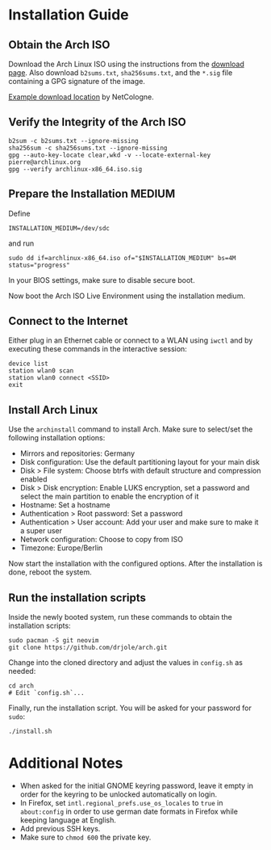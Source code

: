 # Installation Guide

## Obtain the Arch ISO

Download the Arch Linux ISO using the instructions from the [download page](https://archlinux.org/download/).
Also download `b2sums.txt`, `sha256sums.txt`, and the `*.sig` file containing a GPG signature of the image.

[Example download location](https://mirror.netcologne.de/archlinux/iso/latest/) by NetCologne.

## Verify the Integrity of the Arch ISO

```shell
b2sum -c b2sums.txt --ignore-missing
sha256sum -c sha256sums.txt --ignore-missing
gpg --auto-key-locate clear,wkd -v --locate-external-key pierre@archlinux.org
gpg --verify archlinux-x86_64.iso.sig
```

## Prepare the Installation MEDIUM

Define

```shell
INSTALLATION_MEDIUM=/dev/sdc
```

and run

```shell
sudo dd if=archlinux-x86_64.iso of="$INSTALLATION_MEDIUM" bs=4M status="progress"
```

In your BIOS settings, make sure to disable secure boot.

Now boot the Arch ISO Live Environment using the installation medium.

## Connect to the Internet

Either plug in an Ethernet cable or connect to a WLAN using `iwctl` and by executing these commands in the interactive session:

```shell
device list
station wlan0 scan
station wlan0 connect <SSID>
exit
```

## Install Arch Linux

Use the `archinstall` command to install Arch. Make sure to select/set the following installation options:

- Mirrors and repositories: Germany
- Disk configuration: Use the default partitioning layout for your main disk
- Disk > File system: Choose btrfs with default structure and compression enabled
- Disk > Disk encryption: Enable LUKS encryption, set a password and select the main partition to enable the encryption of it
- Hostname: Set a hostname
- Authentication > Root password: Set a password
- Authentication > User account: Add your user and make sure to make it a super user
- Network configuration: Choose to copy from ISO
- Timezone: Europe/Berlin

Now start the installation with the configured options.
After the installation is done, reboot the system.

## Run the installation scripts

Inside the newly booted system, run these commands to obtain the installation scripts:

```shell
sudo pacman -S git neovim
git clone https://github.com/drjole/arch.git
```

Change into the cloned directory and adjust the values in `config.sh` as needed:

```shell
cd arch
# Edit `config.sh`...
```

Finally, run the installation script. You will be asked for your password for `sudo`:

```shell
./install.sh
```

# Additional Notes

- When asked for the initial GNOME keyring password, leave it empty in order for the keyring to be unlocked automatically on login.
- In Firefox, set `intl.regional_prefs.use_os_locales` to `true` in `about:config` in order to use german date formats in Firefox while keeping language at English.
- Add previous SSH keys.
- Make sure to `chmod 600` the private key.

